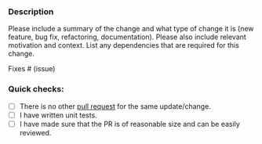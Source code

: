 ### Description

Please include a summary of the change and what type of change it is (new feature, bug fix, refactoring, documentation).
Please also include relevant motivation and context.
List any dependencies that are required for this change.

Fixes # (issue)

### Quick checks:

- [ ] There is no other [pull request](https://github.com/conduitio-labs/conduit-connector-databricks/pulls) for the same update/change.
- [ ] I have written unit tests.
- [ ] I have made sure that the PR is of reasonable size and can be easily reviewed.